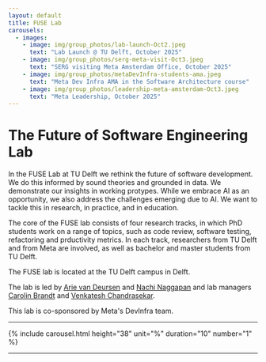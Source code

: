 ```yaml
---
layout: default
title: FUSE Lab
carousels:
  - images:
    - image: img/group_photos/lab-launch-Oct2.jpeg
      text: "Lab Launch @ TU Delft, October 2025"
    - image: img/group_photos/serg-meta-visit-Oct3.jpeg
      text: "SERG visiting Meta Amsterdam Office, October 2025"
    - image: img/group_photos/metaDevInfra-students-ama.jpeg
      text: "Meta Dev Infra AMA in the Software Architecture course"
    - image: img/group_photos/leadership-meta-amsterdam-Oct3.jpeg
      text: "Meta Leadership, October 2025"
---
```


# The Future of Software Engineering Lab

In the FUSE Lab at TU Delft we rethink the future of software development.
We do this informed by sound theories and grounded in data.
We demonstrate our insights in working protypes.
While we embrace AI as an opportunity, we also address the challenges emerging due to AI.
We want to tackle this in research, in practice, and in education. 

The core of the FUSE lab consists of four research tracks, in which PhD students work on a range of topics, such as 
code review, software testing, refactoring and prductivity metrics. In each track, researchers from TU Delft and from Meta are involved, as well as bachelor and master students from TU Delft.

The FUSE lab is located at the TU Delft campus in Delft.

<!-- FUSE participates in the Innovation Center for Artificial Intelligence ([ICAI]) as one of its labs. ICAI is a virtual organization consisting of a series of labs of similar size (over five PhD researchers each) working in close collaboration with societal or industrial partners. FUSE directly benefits from the experience and expertise of other academic and industrial ICAI partners, such as Qualcomm, Bosch, Ahold Delhaize, the Dutch National Police, the University of Amsterdam, and Vrije Universiteit.  -->

The lab is led by [Arie van Deursen][avandeursen] and [Nachi Naggapan][nachinagappan] and lab managers [Carolin Brandt][cbrandt] and [Venkatesh Chandrasekar][vchandrasekar].

This lab is co-sponsored by Meta's DevInfra team.

----

{% include carousel.html height="38" unit="%" duration="10" number="1" %}

----

[icai]: https://icai.ai/
[tudelft]: https://tudelft.nl
[cumulus park]: https://www.cumuluspark.com
[ing]: https://ing.com
[avandeursen]: https://avandeursen.com
[azaidman]: https://azaidman.github.io/
[nachinagappan]: https://nachinagappan.github.io/
[cbrandt]: https://carolin-brandt.de/
[vchandrasekar]: https://www.linkedin.com/in/venchandrasekar/
[serg]: https://se.ewi.tudelft.nl
[eemcs]: https://www.tudelft.nl/en/eemcs/
